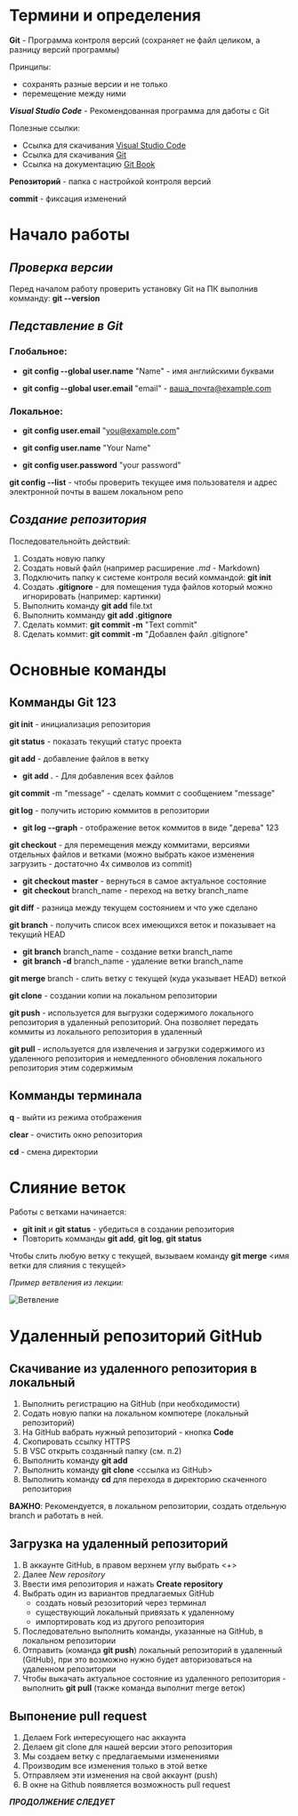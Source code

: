 
# Термини и определения

**Git** - Программа контроля версий (сохраняет не файл целиком, а разницу версий программы)

Принципы:

* сохранять разные версии и не только
* перемещение между ними

 _**Visual Studio Code**_ - Рекомендованная программа для даботы с Git

 Полезные ссылки:
 
 + Ссылка для скачивания [Visual Studio Code](https://code.visualstudio.com/)  
 + Ссылка для скачивания [Git](https://git-scm.com/) 
 + Ссылка на документацию [Git Book](https://git-scm.com/book/ru/v2)

**Репозиторий** - папка с настройкой контроля версий

**commit** - фиксация изменений

# Начало работы

## _Проверка версии_

Перед началом работу проверить установку Git на ПК выполнив комманду: **git --version**

## _Педставление в Git_
### Глобальное:

+ **git config --global user.name** "Name" - имя английскими буквами

+ **git config --global user.email** "email" - ваша_почта@example.com

### Локальное:

+ **git config user.email** "you@example.com"

+ **git config user.name** "Your Name"

+ **git config user.password** "your password"

**git config --list** - чтобы проверить текущее имя пользователя и адрес электронной почты в вашем локальном репо

## _Создание репозитория_

Последовательнойть действий:

1. Создать новую папку
2. Создать новый файл (например расширение _.md_ - Markdown)
3. Подключить папку к системе контроля весий коммандой: **git init**
4. Создать  **.gitignore** - для помещения туда файлов который можно игнорировать (например: картинки)
5. Выполнить команду **git add** file.txt
6. Выполнить комманду **git add .gitignore**
7. Сделать коммит: **git commit -m** "Text commit" 
8. Сделать коммит: **git commit -m** "Добавлен файл .gitignore"

# Основные команды

## Комманды Git 123

**git init** - инициализация репозитория

**git status** - показать текущий статус проекта

**git add** - добавление файлов в ветку
+ **git add .** - Для добавления всех файлов 

**git commit** -m "message" - сделать коммит с сообщением "message" 

**git log** - получить историю коммитов в репозитории

+ **git log --graph** - отображение веток коммитов в виде "дерева" 123

**git checkout** - для перемещения между коммитами, версиями отдельных файлов и ветками (можно выбрать какое изменения загрузить - достаточно 4х символов из commit)

+ **git checkout master** - вернуться в самое актуальное состояние 
+ **git checkout** branch_name - переход на ветку branch_name

**git diff** - разница между текущем состоянием и что уже сделано

**git branch** - получить список всех имеющихся веток и показывает на текущий HEAD

+ **git branch** branch_name - создание ветки branch_name 
+ **git branch -d** branch_name - удаление ветки branch_name 

**git merge** branch - слить ветку с текущей (куда указывает HEAD) веткой

**git clone** - создании копии на локальном репозитории

**git push** - используется для выгрузки содержимого локального репозитория в удаленный репозиторий. Она позволяет передать коммиты из локального репозитория в удаленный

**git pull** - используется для извлечения и загрузки содержимого из удаленного репозитория и немедленного обновления локального репозитория этим содержимым

## Комманды терминала

**q** - выйти из режима отображения

**clear** - очистить окно репозитория

**cd** - смена директории 

# Слияние веток

Работы с ветками начинается:

+ **git init** и **git status** - убедиться в создании репозитория
+ Повторить комманды **git add**, **git log**, **git status**

Чтобы слить любую ветку с текущей, вызываем команду 
**git merge** <имя ветки для слияния с текущей>

_Пример ветвления из лекции:_

![Ветвление](Image_01.PNG)

# Удаленный репозиторий GitHub

## Скачивание из удаленного репозитория в локальный

1. Выполнить регистрацию на GitHub (при необходимости)
2. Содать новую папки на локальном компютере (локальный репозиторий)
3. На GitHub вабрать нужный репозиторий - кнопка **Code**
4. Скопировать ссылку HTTPS
5. В VSC открыть созданный папку (см. п.2)
6. Выполнить команду **git add**
7. Выполнить команду **git clone** <ссылка из GitHub>
8. Выполнить команду **cd** для перехода в директорию скаченного репозитория

**ВАЖНО**: Рекомендуется, в локальном репозитории, создать отдельную branch и работать в ней.

## Загрузка на удаленный репозиторий

1. В аккаунте GitHub, в правом верхнем углу выбрать <+>
2. Далее _New repository_
3. Ввести имя репозитория и нажать **Create repository**
4. Выбрать один из вариантов предлагаемых GitHub
    + создать новый резозиторий через терминал
    + существующий локальный привязать к удаленному
    + импортировать код из другого репозитория
5. Последовательно выполнить команды, указанные на GitHub, в локальном репозитории
6. Отправить (команда **git push**) локальный репозиторий в удаленный (GitHub), при это возможно нужно будет авторизоваться на удаленном репозитории
7. Чтобы выкачать актуальное состояние из удаленного репозитория - выполнить **git pull** (также команда выполнит merge веток)

## Выпонение pull request

1. Делаем Fork интересующего нас аккаунта
2. Делаем git clone для нашей версии этого репозитория
3. Мы создаем ветку с предлагаемыми изменениями
4. Производим все изменения только в этой ветке
5. Отправляем эти изменения на свой аккаунт (push)
6. В окне на Github появляется возможность pull request







**_ПРОДОЛЖЕНИЕ СЛЕДУЕТ_**